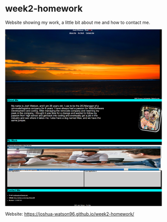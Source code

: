 # week2-homework
Website showing my work, a little bit about me and how to contact me.

![alt](./WebScreenShot.png)

Website: https://joshua-watson96.github.io/week2-homework/
